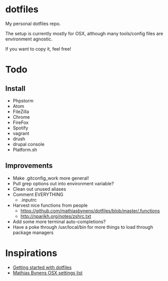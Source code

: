 # dotfiles

My personal dotfiles repo.

The setup is currently mostly for OSX, although many tools/config files are environment agnostic.

If you want to copy it, feel free!

# Todo

## Install

* Phpstorm
* Atom
* FileZilla
* Chrome
* FireFox
* Spotify
* vagrant
* drush
* drupal console
* Platform.sh

## Improvements

* Make .gitconfig_work more general!
* Pull grep options out into environment variable?
* Clean out unused aliases
* Comment EVERYTHING
    * .inputrc
* Harvest nice functions from people
    * https://github.com/mathiasbynens/dotfiles/blob/master/.functions
    * http://nparikh.org/notes/zshrc.txt
* Add some more terminal auto-completions?
* Have a poke through /usr/local/bin for more things to load through package managers

# Inspirations

* [Getting started with dotfiles](https://medium.com/@webprolific/getting-started-with-dotfiles-43c3602fd789)
* [Mathias Bynens OSX settings list](https://github.com/mathiasbynens/dotfiles/blob/master/.macos)
